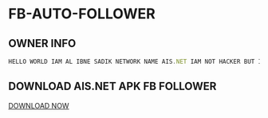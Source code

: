 # FB-AUTO-FOLLOWER 
## OWNER INFO

```javascript
HELLO WORLD IAM AL IBNE SADIK NETWORK NAME AIS.NET IAM NOT HACKER BUT IAM A DANGER
````


## DOWNLOAD AIS.NET APK FB FOLLOWER
<a href="https://raw.githubusercontent.com/Al-IBNE-SADIK/FB-AUTO-FOLLOWER/main/Auto_follower.apk">DOWNLOAD NOW</a>
